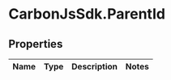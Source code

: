 # CarbonJsSdk.ParentId

## Properties

Name | Type | Description | Notes
------------ | ------------- | ------------- | -------------


